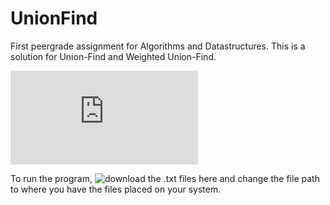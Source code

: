 # UnionFind
First peergrade assignment for Algorithms and Datastructures. This is a solution for Union-Find and Weighted Union-Find.

![Link to assignment](https://datsoftlyngby.github.io/soft2020spring/resources/73af56b5-01-assignment-union-find.pdf)

To run the program, ![download the .txt files here](https://github.com/ravikanthmp/algs4/tree/master/Algorithms%204th%20Edn%20-%20Sedgewick%20and%20Wayne/out/production/Algorithms/com.princeton.algs4/chp1/resource) and change the file path to where you have the files placed on your system.
